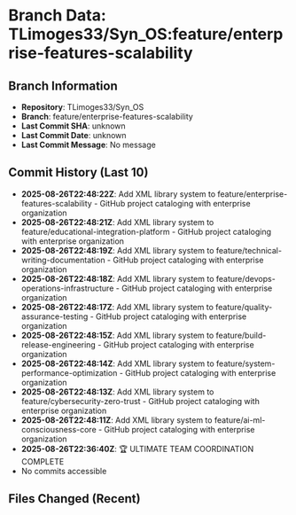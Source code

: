 # Branch Data: TLimoges33/Syn_OS:feature/enterprise-features-scalability

## Branch Information
- **Repository**: TLimoges33/Syn_OS
- **Branch**: feature/enterprise-features-scalability
- **Last Commit SHA**: unknown
- **Last Commit Date**: unknown
- **Last Commit Message**: No message

## Commit History (Last 10)
- **2025-08-26T22:48:22Z**: Add XML library system to feature/enterprise-features-scalability - GitHub project cataloging with enterprise organization
- **2025-08-26T22:48:21Z**: Add XML library system to feature/educational-integration-platform - GitHub project cataloging with enterprise organization
- **2025-08-26T22:48:19Z**: Add XML library system to feature/technical-writing-documentation - GitHub project cataloging with enterprise organization
- **2025-08-26T22:48:18Z**: Add XML library system to feature/devops-operations-infrastructure - GitHub project cataloging with enterprise organization
- **2025-08-26T22:48:17Z**: Add XML library system to feature/quality-assurance-testing - GitHub project cataloging with enterprise organization
- **2025-08-26T22:48:15Z**: Add XML library system to feature/build-release-engineering - GitHub project cataloging with enterprise organization
- **2025-08-26T22:48:14Z**: Add XML library system to feature/system-performance-optimization - GitHub project cataloging with enterprise organization
- **2025-08-26T22:48:13Z**: Add XML library system to feature/cybersecurity-zero-trust - GitHub project cataloging with enterprise organization
- **2025-08-26T22:48:11Z**: Add XML library system to feature/ai-ml-consciousness-core - GitHub project cataloging with enterprise organization
- **2025-08-26T22:36:40Z**: 🏆 ULTIMATE TEAM COORDINATION COMPLETE
- No commits accessible

## Files Changed (Recent)
